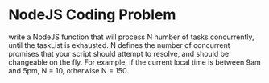 # NodeJS Coding Problem
write a NodeJS function that will process N number of tasks concurrently, until the taskList is exhausted. N defines the number of concurrent promises that your script should attempt to resolve, and should be changeable on the fly. For example, if the current local time is between 9am and 5pm, N = 10, otherwise N = 150.